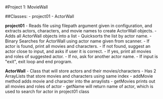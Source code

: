 #Project 1: MovieWall

##Classes:
    - project01
    - ActorWall

**project01**
    - Reads file using filepath argument given in configuration, and extracts actors, characters, and movie names to create ActorWall objects.
    - Adds all ActorWall objects into a list
    - Quicksorts the list by actor name.
    - Binary Searches for ActorWall using actor name given from scanner.
        - If actor is found, print all movies and characters.
        - If not found, suggest an actor close to input, and asks if user it is correct.
            - If yes, print all movies and roles of suggested actor.
            - If no, ask for another actor name.
    - If input is "exit", exit loop and end program.

**ActorWall**
    - Class that will store actors and their movies/characters
    - Has 2 ArrayLists that store movies and characters using same index
    - addMovie method adds movie and character into the arraylists
    - getMovies prints out all movies and roles of actor
    - getName will return name of actor, which is used to search for actor in project01 class